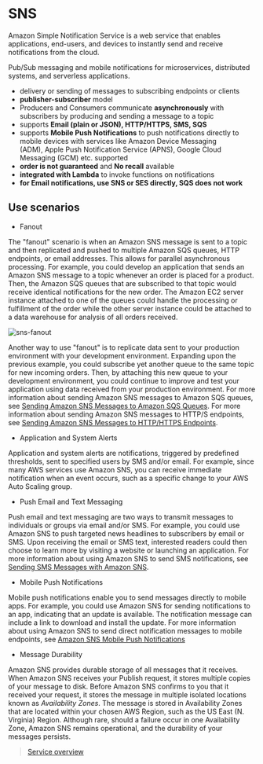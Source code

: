 # SNS

Amazon Simple Notification Service is a web service that enables applications, end-users, and devices to instantly send and receive notifications from the cloud.

Pub/Sub messaging and mobile notifications for microservices, distributed systems, and serverless applications.

- delivery or sending of messages to subscribing endpoints or clients
- **publisher-subscriber** model
- Producers and Consumers communicate **asynchronously** with subscribers by producing and sending a message to a topic
- supports **Email (plain or JSON), HTTP/HTTPS, SMS, SQS**
- supports **Mobile Push Notifications** to push notifications directly to mobile devices with services like Amazon Device Messaging (ADM), Apple Push Notification Service (APNS), Google Cloud Messaging (GCM) etc. supported
- **order is not guaranteed** and **No recall** available
- **integrated with Lambda** to invoke functions on notifications
- **for Email notifications, use SNS or SES directly, SQS does not work**

## Use scenarios

- Fanout

The "fanout" scenario is when an Amazon SNS message is sent to a topic and then replicated and pushed to multiple Amazon SQS queues, HTTP endpoints, or email addresses. This allows for parallel asynchronous processing. For example, you could develop an application that sends an Amazon SNS message to a topic whenever an order is placed for a product. Then, the Amazon SQS queues that are subscribed to that topic would receive identical notifications for the new order. The Amazon EC2 server instance attached to one of the queues could handle the processing or fulfillment of the order while the other server instance could be attached to a data warehouse for analysis of all orders received.

![sns-fanout](https://docs.aws.amazon.com/sns/latest/dg/images/sns-fanout.png)

Another way to use "fanout" is to replicate data sent to your production environment with your development environment. Expanding upon the previous example, you could subscribe yet another queue to the same topic for new incoming orders. Then, by attaching this new queue to your development environment, you could continue to improve and test your application using data received from your production environment. For more information about sending Amazon SNS messages to Amazon SQS queues, see [Sending Amazon SNS Messages to Amazon SQS Queues](https://docs.aws.amazon.com/sns/latest/dg/SendMessageToSQS.html). For more information about sending Amazon SNS messages to HTTP/S endpoints, see [Sending Amazon SNS Messages to HTTP/HTTPS Endpoints](https://docs.aws.amazon.com/sns/latest/dg/SendMessageToHttp.html).

- Application and System Alerts

Application and system alerts are notifications, triggered by predefined thresholds, sent to specified users by SMS and/or email. For example, since many AWS services use Amazon SNS, you can receive immediate notification when an event occurs, such as a specific change to your AWS Auto Scaling group.

- Push Email and Text Messaging

Push email and text messaging are two ways to transmit messages to individuals or groups via email and/or SMS. For example, you could use Amazon SNS to push targeted news headlines to subscribers by email or SMS. Upon receiving the email or SMS text, interested readers could then choose to learn more by visiting a website or launching an application. For more information about using Amazon SNS to send SMS notifications, see [Sending SMS Messages with Amazon SNS](https://docs.aws.amazon.com/sns/latest/dg/SMSMessages.html).

- Mobile Push Notifications

Mobile push notifications enable you to send messages directly to mobile apps. For example, you could use Amazon SNS for sending notifications to an app, indicating that an update is available. The notification message can include a link to download and install the update. For more information about using Amazon SNS to send direct notification messages to mobile endpoints, see [Amazon SNS Mobile Push Notifications](https://docs.aws.amazon.com/sns/latest/dg/SNSMobilePush.html)

- Message Durability

Amazon SNS provides durable storage of all messages that it receives. When Amazon SNS receives your Publish request, it stores multiple copies of your message to disk. Before Amazon SNS confirms to you that it received your request, it stores the message in multiple isolated locations known as _Availability Zones_. The message is stored in Availability Zones that are located within your chosen AWS Region, such as the US East (N. Virginia) Region. Although rare, should a failure occur in one Availability Zone, Amazon SNS remains operational, and the durability of your messages persists.

> [Service overview](https://aws.amazon.com/sns/)
